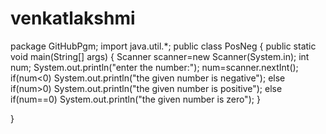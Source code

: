 # venkatlakshmi
package GitHubPgm;
import java.util.*;
public class PosNeg {
	public static void main(String[] args) {
	Scanner scanner=new Scanner(System.in);
	int num;
	System.out.println("enter the number:");
	num=scanner.nextInt();
	if(num<0)
		System.out.println("the given number is negative");
	else if(num>0)
		System.out.println("the given number is positive");
	else if(num==0)
		System.out.println("the given number is zero");
	}

}
